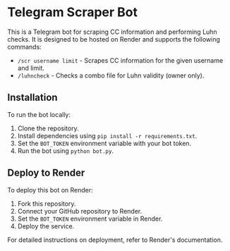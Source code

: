 # Telegram Scraper Bot

This is a Telegram bot for scraping CC information and performing Luhn checks. It is designed to be hosted on Render and supports the following commands:

- `/scr username limit` - Scrapes CC information for the given username and limit.
- `/luhncheck` - Checks a combo file for Luhn validity (owner only).

## Installation

To run the bot locally:

1. Clone the repository.
2. Install dependencies using `pip install -r requirements.txt`.
3. Set the `BOT_TOKEN` environment variable with your bot token.
4. Run the bot using `python bot.py`.

## Deploy to Render

To deploy this bot on Render:

1. Fork this repository.
2. Connect your GitHub repository to Render.
3. Set the `BOT_TOKEN` environment variable in Render.
4. Deploy the service.

For detailed instructions on deployment, refer to Render's documentation.
